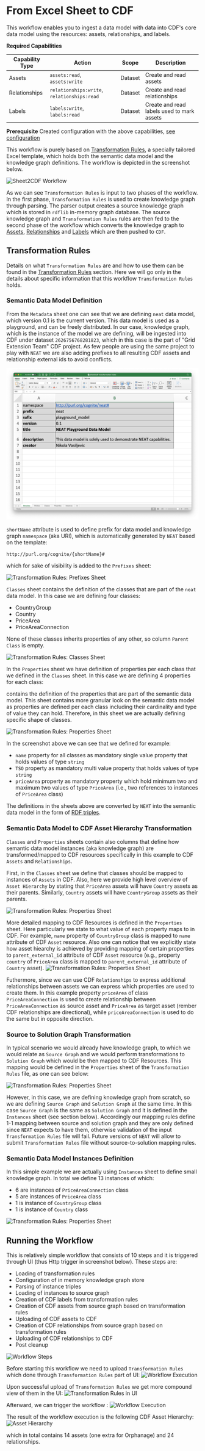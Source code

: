 # From Excel Sheet to CDF

This workflow enables you to ingest a data model with data into CDF's core data model using the resources: assets, relationships, and labels.

**Required Capabilities**

| Capability Type | Action                                        | Scope    | Description                                |
|-----------------|-----------------------------------------------|----------|--------------------------------------------|
| Assets          | `assets:read`, `assets:write`                 | Dataset  | Create and read assets                     |
| Relationships   | `relationships:write`, `relationships:read`   | Dataset  | Create and read relationships              |
| Labels          | `labels:write`, `labels:read`                 | Dataset  | Create and read labels used to mark assets |

**Prerequisite** Created configuration with the above capabilities, [see configuration](../../getting-started.md#configuration)


This workflow is purely based on [Transformation Rules](../../transformation-rules.md), a specially tailored Excel template,
which holds both the semantic data model and the knowledge graph definitions. The workflow is depicted in the screenshot below.

![Sheet2CDF Workflow](../../figs/sheet2cdf-workflow.gif)

As we can see `Transformation Rules` is input to two phases of the workflow. In the first phase, `Transformation Rules` is used to
create knowledge graph through parsing. The parser output creates a source knowledge graph which is stored in `rdflib` in-memory graph database.
The source knowledge graph and `Transformation Rules` rules are then fed to the second phase of the workflow which converts
the knowledge graph to [Assets](https://docs.cognite.com/no/dev/concepts/resource_types/assets/),
[Relationships](https://docs.cognite.com/no/dev/concepts/resource_types/relationships)
and [Labels](https://docs.cognite.com/no/dev/concepts/resource_types/labels) which are then pushed to `CDF`.


## Transformation Rules
Details on what `Transformation Rules` are and how to use them can be found in the [Transformation Rules](../../transformation-rules.md) section.
Here we will go only in the details about specific information that this workflow `Transformation Rules` holds.

### Semantic Data Model Definition
From the `Metadata` sheet one can see that we are defining `neat` data model, which version 0.1 is the current version.
This data model is used as a playground, and can be freely distributed. In our case, knowledge graph,
which is the instance of the model we are defining, will be ingested into CDF under dataset `2626756768281823`,
which in this case is the part of "Grid Extension Team" CDF project. As few people are using the same project
to play with `NEAT` we are also adding prefixes to all resulting CDF assets and relationship external ids to avoid conflicts.

![Transformation Rules: Metadata Sheet](../../figs/metadata-sheet.png)

`shortName` attribute is used to define prefix for data model and knowledge graph `namespace` (aka URI), which is automatically generated by `NEAT` based on the template:

```
http://purl.org/cognite/{shortName}#
```


which for sake of visibility is added to the `Prefixes` sheet:

![Transformation Rules: Prefixes Sheet](../../figs/prefixes-sheet.png)


`Classes` sheet contains the definition of the classes that are part of the `neat` data model. In this case we are defining four classes:
- CountryGroup
- Country
- PriceArea
- PriceAreaConnection

None of these classes inherits properties of any other, so column `Parent Class` is empty.

![Transformation Rules: Classes Sheet](../../figs/dm-classes.png)

In the `Properties` sheet we have definition of properties per each class that we defined in the `Classes` sheet. In this case we are defining 4 properties for each class:

contains the definition of the properties that are part of the semantic data model. This sheet contains more granular look on the semantic data model as properties are defined per each class including their cardinality and type of value they can hold. Therefore, in this sheet we are actually defining specific shape of classes.

![Transformation Rules: Properties Sheet](../../figs/dm-object-shapes.png)

In the screenshot above we can see that we defined for example:

- `name` property for all classes as mandatory single value property that holds values of type `string`
- `TSO` property as mandatory multi value property that holds values of type `string`
- `priceArea` property as mandatory property which hold minimum two and maximum two values of type `PriceArea` (i.e., two references to instances of `PriceArea` class)

The definitions in the sheets above are converted by `NEAT` into the semantic data model in the form of [RDF triples](https://www.oxfordsemantic.tech/fundamentals/what-is-a-triple).


### Semantic Data Model to CDF Asset Hierarchy Transformation
`Classes` and `Properties` sheets contain also columns that define how semantic data model instances (aka knowledge graph) are transformed/mapped to CDF resources specifically in this example to CDF `Assets` and `Relationships`.

First, in the `Classes` sheet we define that classes should be mapped to instances of `Assets` in CDF. Also, here we provide high level overview of `Asset Hierarchy` by stating that `PriceArea` assets will have `Country` assets as their parents. Similarly, `Country` assets will have `CountryGroup` assets as their parents.

![Transformation Rules: Properties Sheet](../../figs/dm2cdf-asset.png)

More detailed mapping to CDF Resources is defined in the `Properties` sheet. Here particularly we state to what value of each property maps to in CDF. For example, `name` property of `CountryGroup` class is mapped to `name` attribute of CDF `Asset` resource. Also one can notice that we explicitly state how asset hiearchy is achieved by providing mapping of certain properties to `parent_external_id` attribute of CDF `Asset` resource (e.g., property `country` of `PriceArea` class is mapped to `parent_external_id` attribute of `Country` asset).
![Transformation Rules: Properties Sheet](../../figs/dm2cdf-mapping.png)

Futhermore, since we can use CDF `Relationships` to express additional relationships between assets we can express which properties are used to create them. In this example property `priceArea` of class `PriceAreaConnection` is used to create relationship between `PriceAreaConnection` as source asset and `PriceArea` as target asset (rember CDF relationships are directional), while `priceAreaConnection` is used to do the same but in opposite direction.

### Source to Solution Graph Transformation
In typical scenario we would already have knowledge graph, to which we would relate as `Source Graph` and we would perform transformations to `Solution Graph` which would be then mapped to CDF Resources. This mapping would be defined in the `Properties` sheet of the `Transformation Rules` file, as one can see below:

![Transformation Rules: Properties Sheet](../../figs/dm-source-to-solution-mapping.png)

However, in this case, we are defining knowledge graph from scratch, so we are defining `Source Graph` and `Solution Graph` at the same time. In this case `Source Graph` is the same as `Solution Graph` and it is defined in the `Instances` sheet (see section below). Accordingly our mapping rules define 1-1 mapping between source and solution graph and they are only defined since `NEAT` expects to have them, otherwise validation of the input `Transformation Rules` file will fail. Future versions of `NEAT` will allow to submit `Transformation Rules` file without source-to-solution mapping rules.

### Semantic Data Model Instances Definition
In this simple example we are actually using `Instances` sheet to define small knowledge graph. In total we define 13 instances of which:

- 6 are instances of `PriceAreaConnection` class
- 5 are instances of `PriceArea` class
- 1 is instance of `CountryGroup` class
- 1 is instance of `Country` class

![Transformation Rules: Properties Sheet](../../figs/instances-sheet.png)

## Running the Workflow
This is relatively simple workflow that consists of 10 steps and it is triggered through UI (thus Http trigger in screenshot below). These steps are:
- Loading of transformation rules
- Configuration of in memory knowledge graph store
- Parsing of instance triples
- Loading of instances to source graph
- Creation of CDF labels from transformation rules
- Creation of CDF assets from source graph based on transformation rules
- Uploading of CDF assets to CDF
- Creation of CDF relationships from source graph based on transformation rules
- Uploading of CDF relationships to CDF
- Post cleanup

![Workflow Steps](../../figs/sheet2cdf-workflow-steps.png)

Before starting this workflow we need to upload `Transformation Rules` which done through `Transformation Rules` part of UI:
![Workflow Execution](../../figs/sheet2cdf-upload-rules.gif)

Upon successful upload of `Transformation Rules` we get more compound view of them in the UI:
![Transformation Rules in UI](../../figs/sheet2cdf-transformation-rules-ui.png)


Afterward, we can trigger the workflow :
![Workflow Execution](../../figs/sheet2cdf-running-workflow.gif)

The result of the workflow execution is the following CDF Asset Hierarchy:
![Asset Hierarchy](../../figs/sheet2cdf-asset-hierarchy.png)

which in total contains 14 assets (one extra for Orphanage) and 24 relationships.
